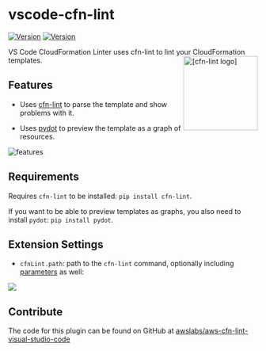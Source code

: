 # vscode-cfn-lint
[![Version](https://img.shields.io/visual-studio-marketplace/v/kddejong.vscode-cfn-lint.svg?style=flat)](https://marketplace.visualstudio.com/items?itemName=kddejong.vscode-cfn-lint)
[![Version](https://img.shields.io/visual-studio-marketplace/d/kddejong.vscode-cfn-lint.svg?style=flat)](https://marketplace.visualstudio.com/items?itemName=kddejong.vscode-cfn-lint)

VS Code CloudFormation Linter uses cfn-lint to lint your CloudFormation templates.
<img alt="[cfn-lint logo]" src="https://raw.githubusercontent.com/awslabs/aws-cfn-lint-visual-studio-code/main/logo.png" width="150" align="right">

## Features

- Uses [cfn-lint](https://github.com/aws-cloudformation/cfn-python-lint) to parse the template and show problems with it.

- Uses [pydot](https://pypi.org/project/pydot/) to preview the template as a graph of resources.

![features](/images/features.png)

## Requirements

Requires `cfn-lint` to be installed: `pip install cfn-lint`.

If you want to be able to preview templates as graphs, you also need to install `pydot`: `pip install pydot`.

## Extension Settings

* `cfnLint.path`: path to the `cfn-lint` command, optionally including [parameters](https://github.com/aws-cloudformation/cfn-python-lint/#parameters) as well:

![](/images/settings.png)

## Contribute

The code for this plugin can be found on GitHub at [awslabs/aws-cfn-lint-visual-studio-code](https://github.com/awslabs/aws-cfn-lint-visual-studio-code)
